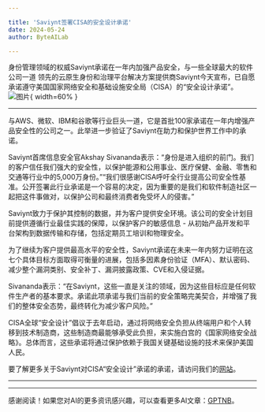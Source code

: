 ```yaml
---

title: 'Saviynt签署CISA的安全设计承诺'
date: 2024-05-24
author: ByteAILab

---
```


身份管理领域的权威Saviynt承诺在一年内加强产品安全，与一些全球最大的软件公司一道
领先的云原生身份和治理平台解决方案提供商Saviynt今天宣布，已自愿承诺遵守美国国家网络安全和基础设施安全局（CISA）的“安全设计承诺”。![图片](https://ai-techpark.com/wp-content/uploads/2024/05/Saviynt-1-960x540.jpg){ width=60% }

---
与AWS、微软、IBM和谷歌等行业巨头一道，它是首批100家承诺在一年内增强产品安全性的公司之一。此举进一步验证了Saviynt在助力和保护世界工作中的承诺。

Saviynt首席信息安全官Akshay Sivananda表示：“身份是进入组织的前门。我们的客户信任我们强大的安全性，以保护能源和公用事业、医疗保健、金融、零售和交通等行业中的5,000万身份。”“我们很感谢CISA呼吁全行业提高公司安全性基准。公开签署此行业承诺是一个容易的决定，因为重要的是我们和软件制造社区一起把这件事做对，以保护公司和最终消费者免受坏人的侵害。”

Saviynt致力于保护其控制的数据，并为客户提供安全环境。该公司的安全计划目前提供遵循行业最佳实践的保障，以保护客户的敏感信息 - 从初始产品开发和平台架构到数据传输和存储，包括定期员工培训和物理安全。

为了继续为客户提供最高水平的安全性，Saviynt承诺在未来一年内努力证明在这七个具体目标方面取得可衡量的进展，包括多因素身份验证（MFA）、默认密码、减少整个漏洞类别、安全补丁、漏洞披露政策、CVE和入侵证据。

Sivananda表示：“在Saviynt，这些一直是关注的领域，因为这些目标应是任何软件生产者的基本要求。承诺此项承诺与我们当前的安全策略完美契合，并增强了我们的整体安全态势，最终转化为减少客户风险。”

CISA全球“安全设计”倡议于去年启动，通过将网络安全负担从终端用户和个人转移到技术制造商，这些制造商最能够承受此负担，来实施白宫的《国家网络安全战略》。总体而言，这些承诺将通过保护依赖于我国关键基础设施的技术来保护美国人民。

要了解更多关于Saviynt对CISA“安全设计”承诺的承诺，请访问我们的[网站](https://ai-techpark.com/saviynt-signs-cisas-secure-by-design-pledge/)。


---
---
感谢阅读！如果您对AI的更多资讯感兴趣，可以查看更多AI文章：[GPTNB](https://gptnb.com)。